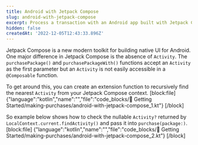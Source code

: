 ```yaml
---
title: Android with Jetpack Compose
slug: android-with-jetpack-compose
excerpt: Process a transaction with an Android app built with Jetpack Compose
hidden: false
createdAt: '2022-12-05T12:43:33.896Z'
---
```

Jetpack Compose is a new modern toolkit for building native UI for Android. One major difference in Jetpack Compose is the absence of `Activity`.  The `purchasePackage()` and `purchasePackageWith()` functions accept an `Activity` as the first parameter but an `Activity` is not easily accessible in a `@Composable` function.

To get around this, you can create an extension function to recursively find the nearest `Activity` from your Jetpack Compose context.
[block:file]
{"language":"kotlin","name":"","file":"code_blocks/🚀 Getting Started/making-purchases/android-with-jetpack-compose_1.kt"}
[/block]

So example below shows how to check the nullable `Activity?` returned by `LocalContext.current.findActivity()` and pass it into `purchase(package:)`.
[block:file]
{"language":"kotlin","name":"","file":"code_blocks/🚀 Getting Started/making-purchases/android-with-jetpack-compose_2.kt"}
[/block]
